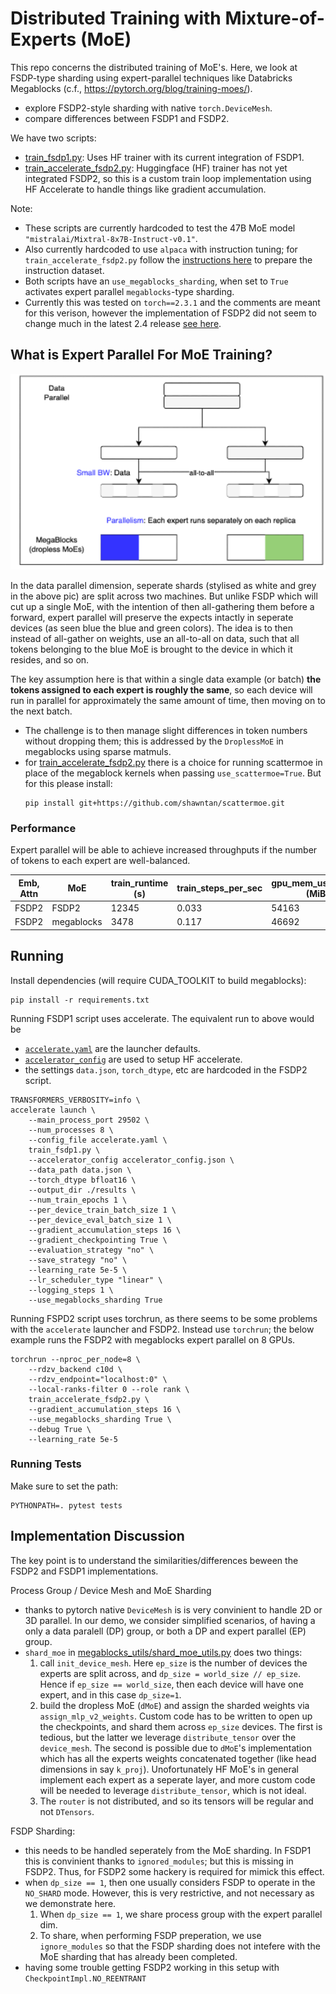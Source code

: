 # Distributed Training with Mixture-of-Experts (MoE)

This repo concerns the distributed training of MoE's. Here, we look at FSDP-type sharding using expert-parallel techniques like Databricks Megablocks (c.f., https://pytorch.org/blog/training-moes/).
- explore FSDP2-style sharding with native `torch.DeviceMesh`.
- compare differences between FSDP1 and FSDP2.

We have two scripts:
- [train_fsdp1.py](./train_fsdp1.py): Uses HF trainer with its current integration of FSDP1.
- [train_accelerate_fsdp2.py](./train_accelerate_fsdp2.py): Huggingface (HF) trainer has not yet integrated FSDP2, so this is a custom train loop implementation using HF Accelerate to handle things like gradient accumulation.

Note:
- These scripts are currently hardcoded to test the 47B MoE model `"mistralai/Mixtral-8x7B-Instruct-v0.1"`.
- Also currently hardcoded to use `alpaca` with instruction tuning; for `train_accelerate_fsdp2.py` follow the [instructions here](https://github.com/foundation-model-stack/fms-hf-tuning/blob/main/README.md#pre-process-the-jsonjsonl-dataset) to prepare the instruction dataset.
- Both scripts have an `use_megablocks_sharding`, when set to `True` activates expert parallel `megablocks`-type sharding.
- Currently this was tested on `torch==2.3.1` and the comments are meant for this verison, however the implementation of FSDP2 did not seem to change much in the latest 2.4 release [see here](https://github.com/pytorch/pytorch/blob/main/torch/distributed/fsdp/fully_sharded_data_parallel.py).

## What is Expert Parallel For MoE Training?

![Preview1](./imgs/expert-parallel.png)

In the data parallel dimension, seperate shards (stylised as white and grey in the above pic) are split across two machines. But unlike FSDP which will cut up a single MoE, with the intention of then all-gathering them before a forward, expert parallel will preserve the expects intactly in seperate devices (as seen blue the blue and green colors). The idea is to then instead of all-gather on weights, use an all-to-all on data, such that all tokens belonging to the blue MoE is brought to the device in which it resides, and so on. 

The key assumption here is that within a single data example (or batch) **the tokens assigned to each expert is roughly the same**, so each device will run in parallel for approximately the same amount of time, then moving on to the next batch. 
- The challenge is to then manage slight differences in token numbers without dropping them; this is addressed by the `DroplessMoE` in megablocks using sparse matmuls.
- for [train_accelerate_fsdp2.py](./train_accelerate_fsdp2.py) there is a choice for running scattermoe in place of the megablock kernels when passing `use_scattermoe=True`. But for this please install:
    ```
    pip install git+https://github.com/shawntan/scattermoe.git
    ```


### Performance

Expert parallel will be able to achieve increased throughputs if the number of tokens to each expert are well-balanced.


Emb, Attn | MoE | train_runtime (s) | train_steps_per_sec | gpu_mem_used_peak (MiB)
--|--|--|--|--
FSDP2 | FSDP2 | 12345 | 0.033 | 54163
FSDP2 | megablocks | 3478 | 0.117 | 46692



## Running

Install dependencies (will require CUDA_TOOLKIT to build megablocks):
```
pip install -r requirements.txt
```

Running FSDP1 script uses accelerate. The equivalent run to above would be 
- [`accelerate.yaml`](./accelerate.yaml) are the launcher defaults.
- [`accelerator_config`](./accelerator_config.json) are used to setup HF accelerate.
- the settings `data.json`, `torch_dtype`, etc are hardcoded in the FSDP2 script.
```
TRANSFORMERS_VERBOSITY=info \
accelerate launch \
    --main_process_port 29502 \
    --num_processes 8 \
    --config_file accelerate.yaml \
	train_fsdp1.py \
    --accelerator_config accelerator_config.json \
    --data_path data.json \
    --torch_dtype bfloat16 \
    --output_dir ./results \
    --num_train_epochs 1 \
    --per_device_train_batch_size 1 \
    --per_device_eval_batch_size 1 \
    --gradient_accumulation_steps 16 \
    --gradient_checkpointing True \
    --evaluation_strategy "no" \
    --save_strategy "no" \
    --learning_rate 5e-5 \
    --lr_scheduler_type "linear" \
    --logging_steps 1 \
	--use_megablocks_sharding True
```

Running FSPD2 script uses torchrun, as there seems to be some problems with the `accelerate` launcher and FSDP2. Instead use `torchrun`; the below example runs the FSDP2 with megablocks expert parallel on 8 GPUs.
```
torchrun --nproc_per_node=8 \
	--rdzv_backend c10d \
	--rdzv_endpoint="localhost:0" \
	--local-ranks-filter 0 --role rank \
	train_accelerate_fsdp2.py \
	--gradient_accumulation_steps 16 \
	--use_megablocks_sharding True \
	--debug True \
	--learning_rate 5e-5
```

### Running Tests

Make sure to set the path:
```
PYTHONPATH=. pytest tests
```


## Implementation Discussion

The key point is to understand the similarities/differences beween the FSDP2 and FSDP1 implementations. 

Process Group / Device Mesh and MoE Sharding
- thanks to pytorch native `DeviceMesh` is is very convinient to handle 2D or 3D parallel. In our demo, we consider simplified scenarios, of having a only a data paralell (DP) group, or both a DP and expert parallel (EP) group. 
- `shard_moe` in [megablocks_utils/shard_moe_utils.py](./megablocks_utils/shard_moe_utils.py) does two things:
    1. call `init_device_mesh`. Here `ep_size` is the number of devices the experts are split across, and `dp_size = world_size // ep_size`. Hence if `ep_size == world_size`, then each device will have one expert, and in this case `dp_size=1`. 
    2. build the dropless MoE (`dMoE`) and assign the sharded weights via `assign_mlp_v2_weights`. Custom code has to be written to open up the checkpoints, and shard them across `ep_size` devices. The first is tedious, but the latter we leverage `distribute_tensor` over the `device_mesh`. The second is possible due to `dMoE`'s implementation which has all the experts weights concatenated together (like head dimensions in say `k_proj`). Unofortunately HF MoE's in general implement each expert as a seperate layer, and more custom code will be needed to leverage `distribute_tensor`, which is not ideal.
    3. The `router` is not distributed, and so its tensors will be regular and not `DTensors`.

FSDP Sharding:
- this needs to be handled seperately from the MoE sharding. In FSDP1 this is convinient thanks to `ignored_modules`; but this is missing in FSDP2. Thus, for FSDP2 some hackery is required for mimick this effect.
- when `dp_size == 1`, then one usually considers FSDP to operate in the `NO_SHARD` mode. However, this is very restrictive, and not necessary as we demonstrate here. 
    1. When `dp_size == 1`, we share process group with the expert parallel dim.
    1. To share, when performing FSDP preperation, we use `ignore_modules` so that the FSDP sharding does not intefere with the MoE sharding that has already been completed.
- having some trouble getting FSDP2 working in this setup with `CheckpointImpl.NO_REENTRANT`

